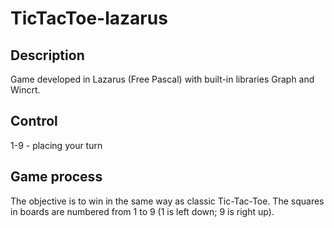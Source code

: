 # TicTacToe-lazarus
 
## Description
Game developed in Lazarus (Free Pascal) with built-in libraries Graph and Wincrt.

## Control
1-9 - placing your turn

## Game process
The objective is to win in the same way as classic Tic-Tac-Toe. The squares in boards are numbered from 1 to 9 (1 is left down; 9 is right up).
